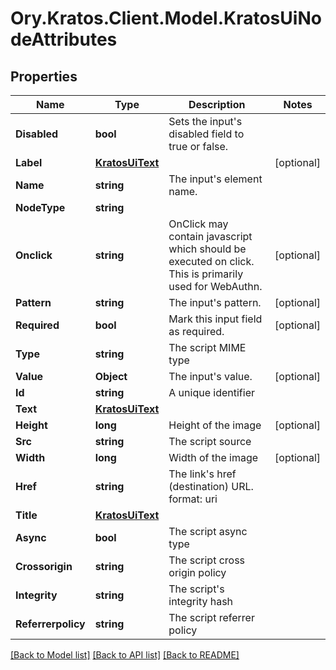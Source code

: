 # Ory.Kratos.Client.Model.KratosUiNodeAttributes

## Properties

Name | Type | Description | Notes
------------ | ------------- | ------------- | -------------
**Disabled** | **bool** | Sets the input&#39;s disabled field to true or false. | 
**Label** | [**KratosUiText**](KratosUiText.md) |  | [optional] 
**Name** | **string** | The input&#39;s element name. | 
**NodeType** | **string** |  | 
**Onclick** | **string** | OnClick may contain javascript which should be executed on click. This is primarily used for WebAuthn. | [optional] 
**Pattern** | **string** | The input&#39;s pattern. | [optional] 
**Required** | **bool** | Mark this input field as required. | [optional] 
**Type** | **string** | The script MIME type | 
**Value** | **Object** | The input&#39;s value. | [optional] 
**Id** | **string** | A unique identifier | 
**Text** | [**KratosUiText**](KratosUiText.md) |  | 
**Height** | **long** | Height of the image | [optional] 
**Src** | **string** | The script source | 
**Width** | **long** | Width of the image | [optional] 
**Href** | **string** | The link&#39;s href (destination) URL.  format: uri | 
**Title** | [**KratosUiText**](KratosUiText.md) |  | 
**Async** | **bool** | The script async type | 
**Crossorigin** | **string** | The script cross origin policy | 
**Integrity** | **string** | The script&#39;s integrity hash | 
**Referrerpolicy** | **string** | The script referrer policy | 

[[Back to Model list]](../README.md#documentation-for-models) [[Back to API list]](../README.md#documentation-for-api-endpoints) [[Back to README]](../README.md)

